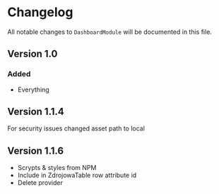 # Changelog

All notable changes to `DashboardModule` will be documented in this file.

## Version 1.0

### Added
- Everything

## Version 1.1.4
For security issues changed asset path to local

## Version 1.1.6
- Scrypts & styles from NPM
- Include in ZdrojowaTable row attribute id
- Delete provider